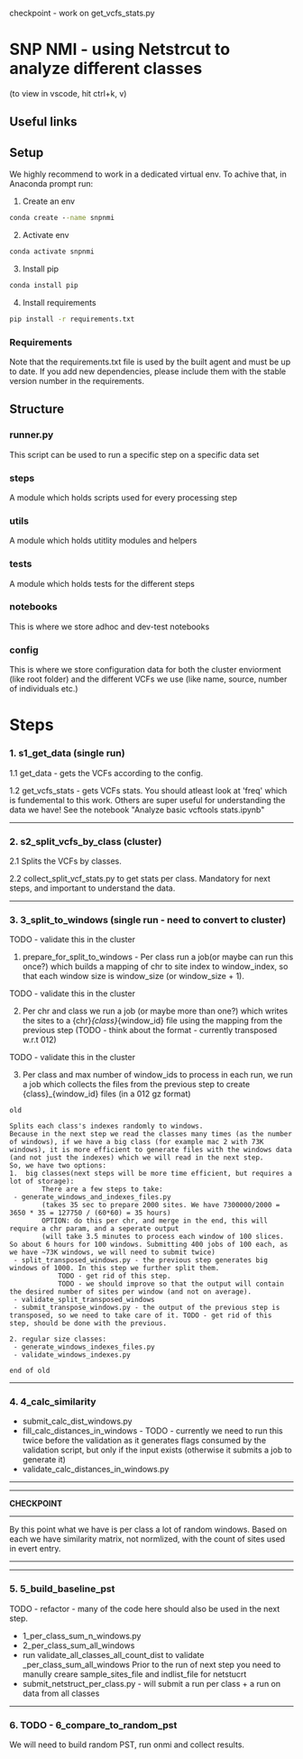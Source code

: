 checkpoint - work on get_vcfs_stats.py

# SNP NMI - using Netstrcut to analyze different classes
(to view in vscode, hit ctrl+k, v)
## Useful links

## Setup
We highly recommend to work in a dedicated virtual env.
To achive that, in Anaconda prompt run:
1. Create an env
``` cmd
conda create --name snpnmi
```
2. Activate env
``` cmd
conda activate snpnmi
```
3. Install pip
``` cmd
conda install pip
```
4. Install requirements
``` cmd
pip install -r requirements.txt
```

### Requirements
Note that the requirements.txt file is used by the built agent and must be up to date.
If you add new dependencies, please include them with the stable version number in the requirements.

## Structure

### runner.py
This script can be used to run a specific step on a specific data set

### steps
A module which holds scripts used for every processing step

### utils
A module which holds utitlity modules and helpers

### tests
A module which holds tests for the different steps

### notebooks
This is where we store adhoc and dev-test notebooks

### config
This is where we store configuration data for both the cluster enviorment (like root folder) and the different VCFs we use (like name, source, number of individuals etc.)


# Steps

### 1. s1_get_data (single run)

 1.1 get_data - gets the VCFs according to the config.

 1.2 get_vcfs_stats - gets VCFs stats. You should atleast look at 'freq' which is fundemental to this work. Others are super useful for understanding the data we have! See the notebook "Analyze basic vcftools stats.ipynb"

 ---

### 2. s2_split_vcfs_by_class (cluster)

2.1 Splits the VCFs by classes.

2.2 collect_split_vcf_stats.py to get stats per class. Mandatory for next steps, and important to understand the data.

---

### 3. 3_split_to_windows (single run - need to convert to cluster)

TODO - validate this in the cluster

1. prepare_for_split_to_windows - Per class run a job(or maybe can run this once?) which builds a mapping of chr to site index to window_index, so that each window size is window_size (or window_size + 1).

TODO - validate this in the cluster

2. Per chr and class we run a job (or maybe more than one?) which writes the sites to a {chr}_{class}_{window_id} file using the mapping from the previous step (TODO - think about the format - currently transposed w.r.t 012)

TODO - validate this in the cluster

3. Per class and max number of window_ids to process in each run, we run a job which collects the files from the previous step to create {class}_{window_id} files (in a 012 gz format)

```
old 

Splits each class's indexes randomly to windows.
Because in the next step we read the classes many times (as the number of windows), if we have a big class (for example mac 2 with 73K windows), it is more efficient to generate files with the windows data (and not just the indexes) which we will read in the next step.
So, we have two options: 
1.  big classes(next steps will be more time efficient, but requires a lot of storage):
        There are a few steps to take:
 - generate_windows_and_indexes_files.py
        (takes 35 sec to prepare 2000 sites. We have 7300000/2000 = 3650 * 35 = 127750 / (60*60) = 35 hours)
        OPTION: do this per chr, and merge in the end, this will require a chr param, and a seperate output
        (will take 3.5 minutes to process each window of 100 slices. So about 6 hours for 100 windows. Submitting 400 jobs of 100 each, as we have ~73K windows, we will need to submit twice)
 - split_transposed_windows.py - the previous step generates big windows of 1000. In this step we further split them. 
            TODO - get rid of this step.
            TODO - we should improve so that the output will contain the desired number of sites per window (and not on average).
 - validate_split_transposed_windows
 - submit_transpose_windows.py - the output of the previous step is transposed, so we need to take care of it. TODO - get rid of this step, should be done with the previous.

2. regular size classes: 
 - generate_windows_indexes_files.py
 - validate_windows_indexes.py

end of old
```

---

### 4. 4_calc_similarity
- submit_calc_dist_windows.py
- fill_calc_distances_in_windows - TODO - currently we need to run this twice before the validation as it generates flags consumed by the validation script, but only if the input exists (otherwise it submits a job to generate it)
-  validate_calc_distances_in_windows.py


 ---
 ---
**CHECKPOINT**
 
 ---

  By this point what we have is per class a lot of random windows. Based on each we have similarity matrix, not normlized, with the count of sites used in evert entry.

 ---
 ---


### 5. 5_build_baseline_pst
TODO - refactor - many of the code here should also be used in the next step.
- 1_per_class_sum_n_windows.py
- 2_per_class_sum_all_windows
- run validate_all_classes_all_count_dist to validate _per_class_sum_all_windows
Prior to the run of next step you need to manully creare sample_sites_file and indlist_file for netstucrt
- submit_netstruct_per_class.py - will submit a run per class + a run on data from all classes

---

### 6. TODO - 6_compare_to_random_pst
We will need to build random PST, run onmi and collect results.
